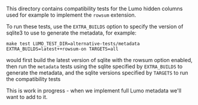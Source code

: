 <!-- Copyright 2022 The LumoSQL Authors, see LICENSES/MIT -->

<!-- SPDX-License-Identifier: MIT -->
<!-- SPDX-FileCopyrightText: 2020 The LumoSQL Authors -->
<!-- SPDX-ArtifactOfProjectName: LumoSQL -->
<!-- SPDX-FileType: Documentation -->
<!-- SPDX-FileComment: Original by Dan Shearer, December 2019 -->

This directory contains compatibility tests for the Lumo hidden columns used
for example to implement the `rowsum` extension.

To run these tests, use the `EXTRA_BUILDS` option to specify the version
of sqlite3 to use to generate the metadata, for example:

```
make test LUMO_TEST_DIR=alternative-tests/metadata EXTRA_BUILDS=latest++rowsum-on TARGETS=all
```

would first build the latest version of sqlite with the rowsum option enabled,
then run the `metadata` tests using the sqlite specified by `EXTRA_BUILDS` to
generate the metadata, and the sqlite versions specified by `TARGETS` to
run the compatibility tests

This is work in progress - when we implement full Lumo metadata we'll want
to add to it.

